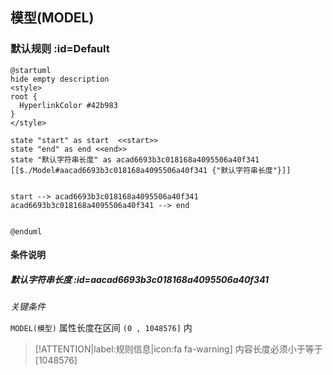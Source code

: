 ## 模型(MODEL) <!-- {docsify-ignore-all} -->

   

### 默认规则 :id=Default

```plantuml
@startuml
hide empty description
<style>
root {
  HyperlinkColor #42b983
}
</style>

state "start" as start  <<start>>
state "end" as end <<end>>
state "默认字符串长度" as acad6693b3c018168a4095506a40f341 [[$./Model#aacad6693b3c018168a4095506a40f341 {"默认字符串长度"}]]


start --> acad6693b3c018168a4095506a40f341 
acad6693b3c018168a4095506a40f341 --> end 


@enduml
```

#### 条件说明

##### 默认字符串长度 :id=aacad6693b3c018168a4095506a40f341


*关键条件*


`MODEL(模型)` 属性长度在区间 `(0 , 1048576]` 内

> [!ATTENTION|label:规则信息|icon:fa fa-warning]
> 内容长度必须小于等于[1048576]







